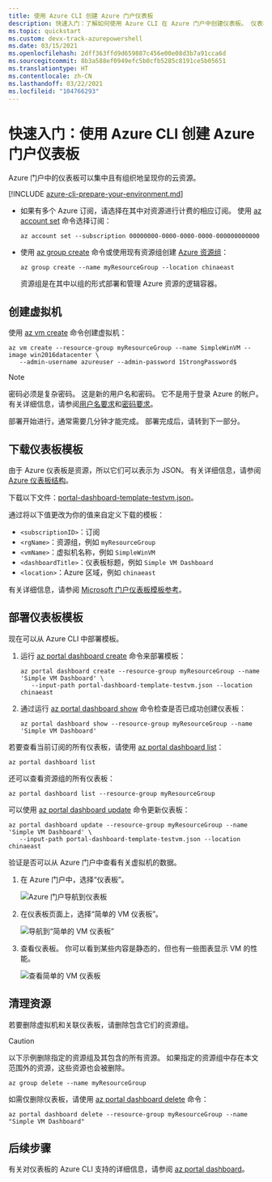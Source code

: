 ```yaml
---
title: 使用 Azure CLI 创建 Azure 门户仪表板
description: 快速入门：了解如何使用 Azure CLI 在 Azure 门户中创建仪表板。 仪表板可以集中且有组织地呈现你的云资源。
ms.topic: quickstart
ms.custom: devx-track-azurepowershell
ms.date: 03/15/2021
ms.openlocfilehash: 2dff363ffd9d659887c456e00e08d3b7a91cca6d
ms.sourcegitcommit: 8b3a588ef0949efc5b0cfb5285c8191ce5b05651
ms.translationtype: HT
ms.contentlocale: zh-CN
ms.lasthandoff: 03/22/2021
ms.locfileid: "104766293"
---
```

# <a name="quickstart-create-an-azure-portal-dashboard-with-azure-cli"></a>快速入门：使用 Azure CLI 创建 Azure 门户仪表板

Azure 门户中的仪表板可以集中且有组织地呈现你的云资源。

[!INCLUDE [azure-cli-prepare-your-environment.md](../../includes/azure-cli-prepare-your-environment.md)]

- 如果有多个 Azure 订阅，请选择在其中对资源进行计费的相应订阅。
使用 [az account set](/cli/account#az_account_set) 命令选择订阅：

  ```azurecli
  az account set --subscription 00000000-0000-0000-0000-000000000000
  ```

- 使用 [az group create](/cli/group#az_group_create) 命令或使用现有资源组创建 [Azure 资源组](../azure-resource-manager/management/overview.md)：

  ```azurecli
  az group create --name myResourceGroup --location chinaeast
  ```

   资源组是在其中以组的形式部署和管理 Azure 资源的逻辑容器。

## <a name="create-a-virtual-machine"></a>创建虚拟机

使用 [az vm create](/cli/vm#az_vm_create) 命令创建虚拟机：

```azurecli
az vm create --resource-group myResourceGroup --name SimpleWinVM --image win2016datacenter \
   --admin-username azureuser --admin-password 1StrongPassword$
```

> [!Note]
> 密码必须是复杂密码。
> 这是新的用户名和密码。
> 它不是用于登录 Azure 的帐户。
> 有关详细信息，请参阅[用户名要求](../virtual-machines/windows/faq.md#what-are-the-username-requirements-when-creating-a-vm)和[密码要求](../virtual-machines/windows/faq.md#what-are-the-password-requirements-when-creating-a-vm)。

部署开始进行，通常需要几分钟才能完成。
部署完成后，请转到下一部分。

## <a name="download-the-dashboard-template"></a>下载仪表板模板

由于 Azure 仪表板是资源，所以它们可以表示为 JSON。
有关详细信息，请参阅 [Azure 仪表板结构](./azure-portal-dashboards-structure.md)。

下载以下文件：[portal-dashboard-template-testvm.json](https://raw.githubusercontent.com/Azure/azure-docs-powershell-samples/master/azure-portal/portal-dashboard-template-testvm.json)。

通过将以下值更改为你的值来自定义下载的模板：

* `<subscriptionID>`：订阅
* `<rgName>`：资源组，例如 `myResourceGroup`
* `<vmName>`：虚拟机名称，例如 `SimpleWinVM`
* `<dashboardTitle>`：仪表板标题，例如 `Simple VM Dashboard`
* `<location>`：Azure 区域，例如 `chinaeast`

有关详细信息，请参阅 [Microsoft 门户仪表板模板参考](https://docs.microsoft.com/azure/templates/microsoft.portal/dashboards)。

## <a name="deploy-the-dashboard-template"></a>部署仪表板模板

现在可以从 Azure CLI 中部署模板。

1. 运行 [az portal dashboard create](/cli/ext/portal/portal/dashboard#ext_portal_az_portal_dashboard_create) 命令来部署模板：

   ```azurecli
   az portal dashboard create --resource-group myResourceGroup --name 'Simple VM Dashboard' \
      --input-path portal-dashboard-template-testvm.json --location chinaeast
   ```

1. 通过运行 [az portal dashboard show](/cli/ext/portal/portal/dashboard#ext_portal_az_portal_dashboard_show) 命令检查是否已成功创建仪表板：

   ```azurecli
   az portal dashboard show --resource-group myResourceGroup --name 'Simple VM Dashboard'
   ```

若要查看当前订阅的所有仪表板，请使用 [az portal dashboard list](/cli/ext/portal/portal/dashboard#ext_portal_az_portal_dashboard_list)：

```azurecli
az portal dashboard list
```

还可以查看资源组的所有仪表板：

```azurecli
az portal dashboard list --resource-group myResourceGroup
```

可以使用 [az portal dashboard update](/cli/ext/portal/portal/dashboard#ext_portal_az_portal_dashboard_update) 命令更新仪表板：

```azurecli
az portal dashboard update --resource-group myResourceGroup --name 'Simple VM Dashboard' \
   --input-path portal-dashboard-template-testvm.json --location chinaeast
```

验证是否可以从 Azure 门户中查看有关虚拟机的数据。

1. 在 Azure 门户中，选择“仪表板”。

   ![Azure 门户导航到仪表板](media/quickstart-portal-dashboard-powershell/navigate-to-dashboards.png)

1. 在仪表板页面上，选择“简单的 VM 仪表板”。

   ![导航到“简单的 VM 仪表板”](media/quickstart-portal-dashboard-powershell/select-simple-vm-dashboard.png)

1. 查看仪表板。 你可以看到某些内容是静态的，但也有一些图表显示 VM 的性能。

   ![查看简单的 VM 仪表板](media/quickstart-portal-dashboard-powershell/review-simple-vm-dashboard.png)

## <a name="clean-up-resources"></a>清理资源

若要删除虚拟机和关联仪表板，请删除包含它们的资源组。

> [!CAUTION]
> 以下示例删除指定的资源组及其包含的所有资源。
> 如果指定的资源组中存在本文范围外的资源，这些资源也会被删除。

```azurecli
az group delete --name myResourceGroup
```

如需仅删除仪表板，请使用 [az portal dashboard delete](/cli/ext/portal/portal/dashboard#ext_portal_az_portal_dashboard_delete) 命令：

```azurecli
az portal dashboard delete --resource-group myResourceGroup --name "Simple VM Dashboard"
```

## <a name="next-steps"></a>后续步骤

有关对仪表板的 Azure CLI 支持的详细信息，请参阅 [az portal dashboard](/cli/ext/portal/portal/dashboard)。
